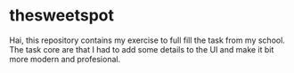 # thesweetspot

Hai, this repository contains my exercise to full fill the task from my school. The task core are that I had to add some details to the UI and make it bit more modern and profesional.
